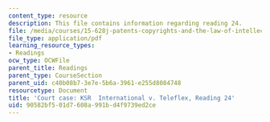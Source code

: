 ```yaml
---
content_type: resource
description: This file contains information regarding reading 24.
file: /media/courses/15-628j-patents-copyrights-and-the-law-of-intellectual-property-spring-2013/90582bf501d7608a991bd4f9739ed2ce_MIT15_628JS13_read24.pdf
file_type: application/pdf
learning_resource_types:
- Readings
ocw_type: OCWFile
parent_title: Readings
parent_type: CourseSection
parent_uid: c40b08b7-3e7e-5b6a-3961-e255d8084748
resourcetype: Document
title: 'Court case: KSR  International v. Teleflex, Reading 24'
uid: 90582bf5-01d7-608a-991b-d4f9739ed2ce
---
```

